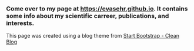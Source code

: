 
### Come over to my page at https://evasehr.github.io. It contains some info about my scientific carreer, publications, and interests.

This page was created using a blog theme from [Start Bootstrap - Clean Blog](https://startbootstrap.com/template-overviews/clean-blog/)
